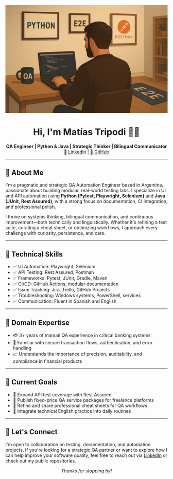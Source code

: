 <p align="center">
  <img src="image.png"/>
</p>

<h1 align="center">Hi, I'm Matías Tripodi 👨‍💻</h1>
<p align="center">
  <strong>QA Engineer | Python & Java | Strategic Thinker | Bilingual Communicator</strong><br>
  <a href="https://www.linkedin.com/in/matias-tripodi-139925a0/">🔗 LinkedIn</a> |
  <a href="https://github.com/matitripodi">🐙 GitHub</a>
</p>

---

<h2>🧠 About Me</h2>
<p>
I'm a pragmatic and strategic QA Automation Engineer based in Argentina, passionate about building modular, real-world testing labs. I specialize in UI and API automation using <strong>Python (Pytest, Playwright, Selenium)</strong> and <strong>Java (JUnit, Rest Assured)</strong>, with a strong focus on documentation, CI integration, and professional polish.
</p>
<p>
I thrive on systems thinking, bilingual communication, and continuous improvement—both technically and linguistically. Whether it's refining a test suite, curating a cheat sheet, or optimizing workflows, I approach every challenge with curiosity, persistence, and care.
</p>

---

<h2>🧰 Technical Skills</h2>
<ul>
  <li>✅ UI Automation: Playwright, Selenium</li>
  <li>✅ API Testing: Rest Assured, Postman</li>
  <li>✅ Frameworks: Pytest, JUnit, Gradle, Maven</li>
  <li>✅ CI/CD: GitHub Actions, modular documentation</li>
  <li>✅ Issue Tracking: Jira, Trello, GitHub Projects</li>
  <li>✅ Troubleshooting: Windows systems, PowerShell, services</li>
  <li>✅ Communication: Fluent in Spanish and English</li>
</ul>

---

<h2>🏦 Domain Expertise</h2>
<ul>
  <li>💳 3+ years of manual QA experience in critical banking systems</li>
  <li>🔐 Familiar with secure transaction flows, authentication, and error handling</li>
  <li>📈 Understands the importance of precision, auditability, and compliance in financial products</li>
</ul>

---

<h2>🎯 Current Goals</h2>
<ul>
  <li>📌 Expand API test coverage with Rest Assured</li>
  <li>📌 Publish fixed-price QA service packages for freelance platforms</li>
  <li>📌 Refine and share professional cheat sheets for QA workflows</li>
  <li>📌 Integrate technical English practice into daily routines</li>
</ul>

---

<h2>🤝 Let's Connect</h2>
<p>
I'm open to collaboration on testing, documentation, and automation projects. If you're looking for a strategic QA partner or want to explore how I can help improve your software quality, feel free to reach out via <a href="https://www.linkedin.com/in/matias-tripodi-139925a0/">LinkedIn</a> or check out my public repositories.
</p>

<p align="center"><em>Thanks for stopping by!</em></p>
